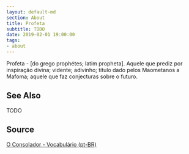 ```yaml
---
layout: default-md
section: About
title: Profeta
subtitle: TODO
date: 2019-02-01 19:00:00
tags:
- about
---
```


Profeta - [do grego prophétes; latim propheta]. Aquele que prediz por inspiração divina; vidente; adivinho; título dado pelos Maometanos a Mafoma; aquele que faz conjecturas sobre o futuro. 

## See Also
TODO

## Source
[O Consolador - Vocabulário (pt-BR)](http://www.oconsolador.com.br/linkfixo/vocabulario/principal.html)
